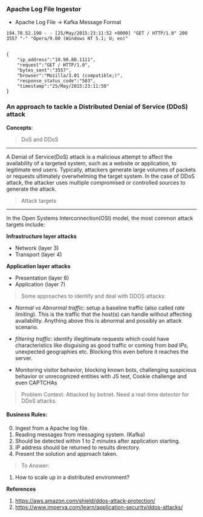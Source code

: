 ### Apache Log File Ingestor ###
* Apache Log File -> Kafka Message Format

```
194.70.52.190 - - [25/May/2015:23:11:52 +0000] "GET / HTTP/1.0" 200 3557 "-" "Opera/9.00 (Windows NT 5.1; U; en)"


{
    "ip_address":"10.90.80.1111",
    "request":"GET / HTTP/1.0",
    "bytes_sent":"3557",
    "browser":"Mozilla/3.01 (compatible;)",
    "response_status_code":"503",
    "timestamp":"25/May/2015:23:11:50"
}
```


### An approach to tackle a Distributed Denial of Service (DDoS) attack

**Concepts**:

>DoS and DDoS
---
A Denial of Service(DoS) attack is a malicious attempt to affect the availability of a targeted system, such as a website or application, to legitimate end users. Typically, attackers generate large volumes of packets or requests ultimately overwhelming the target system. In the case of DDoS attack, the attacker uses multiple compromised or controlled sources to generate the attack.
>
>Attack targets
---
In the Open Systems Interconnection(OSI) model, the most common attack targets include:
>
**Infrastructure layer attacks**
* Network (layer 3)
* Transport (layer 4)
>
**Application layer attacks**
* Presentation (layer 6)
* Application (layer 7)

>Some approaches to identify and deal with DDOS attacks:
* *Normal vs Abnormal traffic*: setup a baseline traffic (also called *rate limiting*). This is the traffic that the host(s) can handle without affecting availability. Anything above this is abnormal and possibly an attack scenario.   

* *filtering traffic*: identify illegitimate requests which could have characteristics like disguising as good traffic or coming from *bad IPs*, unexpected geographies etc. Blocking this even before it reaches the server.

* Monitoring visitor behavior, blocking known bots, challenging suspicious behavior or unrecognized entities with JS test, Cookie challenge and even CAPTCHAs


>Problem Context:
>Attacked by botnet. Need a real-time detector for DDoS attacks.

#### Business Rules:
0. Ingest from a Apache log file.
0. Reading messages from messaging system. (Kafka)
1. Should be detected within 1 to 2 minutes after application starting.
2. IP address should be returned to results directory.
3. Present the solution and approach taken.

> To Answer:
1. How to scale up in a distributed environment?

**References**
1. https://aws.amazon.com/shield/ddos-attack-protection/
2. https://www.imperva.com/learn/application-security/ddos-attacks/
